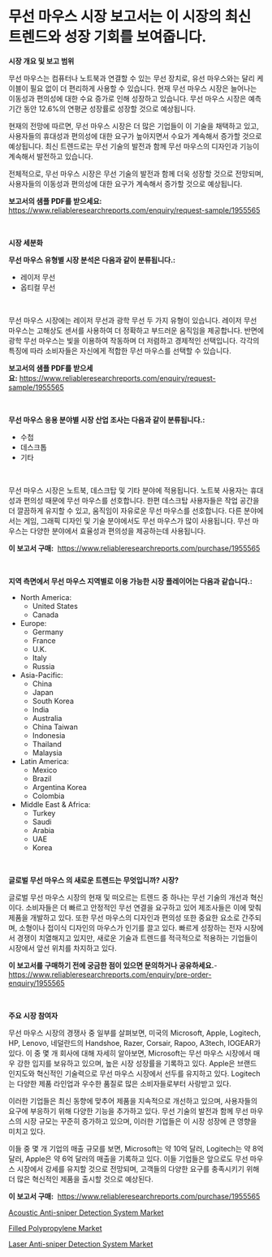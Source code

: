 <p><h1>무선 마우스 시장 보고서는 이 시장의 최신 트렌드와 성장 기회를 보여줍니다.</h1></p><p><strong>시장 개요 및 보고 범위</strong></p>
<p><p>무선 마우스는 컴퓨터나 노트북과 연결할 수 있는 무선 장치로, 유선 마우스와는 달리 케이블이 필요 없이 더 편리하게 사용할 수 있습니다. 현재 무선 마우스 시장은 늘어나는 이동성과 편의성에 대한 수요 증가로 인해 성장하고 있습니다. 무선 마우스 시장은 예측 기간 동안 12.6%의 연평균 성장률로 성장할 것으로 예상됩니다.</p><p>현재의 전망에 따르면, 무선 마우스 시장은 더 많은 기업들이 이 기술을 채택하고 있고, 사용자들의 휴대성과 편의성에 대한 요구가 높아지면서 수요가 계속해서 증가할 것으로 예상됩니다. 최신 트렌드로는 무선 기술의 발전과 함께 무선 마우스의 디자인과 기능이 계속해서 발전하고 있습니다.</p><p>전체적으로, 무선 마우스 시장은 무선 기술의 발전과 함께 더욱 성장할 것으로 전망되며, 사용자들의 이동성과 편의성에 대한 요구가 계속해서 증가할 것으로 예상됩니다.</p></p>
<p><strong>보고서의 샘플 PDF를 받으세요:</strong> <a href="https://www.reliableresearchreports.com/enquiry/request-sample/1955565">https://www.reliableresearchreports.com/enquiry/request-sample/1955565</a></p>
<p>&nbsp;</p>
<p><strong>시장 세분화</strong></p>
<p><strong>무선 마우스 유형별 시장 분석은 다음과 같이 분류됩니다.:</strong></p>
<p><ul><li>레이저 무선</li><li>옵티컬 무선</li></ul></p>
<p>&nbsp;</p>
<p><p>무선 마우스 시장에는 레이저 무선과 광학 무선 두 가지 유형이 있습니다. 레이저 무선 마우스는 고해상도 센서를 사용하여 더 정확하고 부드러운 움직임을 제공합니다. 반면에 광학 무선 마우스는 빛을 이용하여 작동하며 더 저렴하고 경제적인 선택입니다. 각각의 특징에 따라 소비자들은 자신에게 적합한 무선 마우스를 선택할 수 있습니다.</p></p>
<p><strong>보고서의 샘플 PDF를 받으세요:</strong>&nbsp;<a href="https://www.reliableresearchreports.com/enquiry/request-sample/1955565">https://www.reliableresearchreports.com/enquiry/request-sample/1955565</a></p>
<p>&nbsp;</p>
<p><strong> 무선 마우스 응용 분야별 시장 산업 조사는 다음과 같이 분류됩니다.:</strong></p>
<p><ul><li>수첩</li><li>데스크톱</li><li>기타</li></ul></p>
<p>&nbsp;</p>
<p><p>무선 마우스 시장은 노트북, 데스크탑 및 기타 분야에 적용됩니다. 노트북 사용자는 휴대성과 편의성 때문에 무선 마우스를 선호합니다. 한편 데스크탑 사용자들은 작업 공간을 더 깔끔하게 유지할 수 있고, 움직임이 자유로운 무선 마우스를 선호합니다. 다른 분야에서는 게임, 그래픽 디자인 및 기술 분야에서도 무선 마우스가 많이 사용됩니다. 무선 마우스는 다양한 분야에서 효율성과 편의성을 제공하는데 사용됩니다.</p></p>
<p><strong>이 보고서 구매:</strong>&nbsp; <a href="https://www.reliableresearchreports.com/purchase/1955565">https://www.reliableresearchreports.com/purchase/1955565</a></p>
<p>&nbsp;</p>
<p><strong>지역 측면에서 무선 마우스 지역별로 이용 가능한 시장 플레이어는 다음과 같습니다.:</strong></p>
<p><ul>
    <li>
        North America:
        <ul>
            <li>United States</li>
            <li>Canada</li>
        </ul>
    </li>
    <li>
        Europe:
        <ul>
            <li>Germany</li>
            <li>France</li>
            <li>U.K.</li>
            <li>Italy</li>
            <li>Russia</li>
        </ul>
    </li>
    <li>
        Asia-Pacific:
        <ul>
            <li>China</li>
            <li>Japan</li>
            <li>South Korea</li>
            <li>India</li>
            <li>Australia</li>
            <li>China Taiwan</li>
            <li>Indonesia</li>
            <li>Thailand</li>
            <li>Malaysia</li>
        </ul>
    </li>
    <li>
        Latin America:
        <ul>
            <li>Mexico</li>
            <li>Brazil</li>
            <li>Argentina Korea</li>
            <li>Colombia</li>
        </ul>
    </li>
    <li>
        Middle East & Africa:
        <ul>
            <li>Turkey</li>
            <li>Saudi</li>
            <li>Arabia</li>
            <li>UAE</li>
            <li>Korea</li>
        </ul>
    </li>
    </ul></p>
<p>&nbsp;</p>
<p><strong>글로벌 무선 마우스 의 새로운 트렌드는 무엇입니까? 시장?</strong></p>
<p><p>글로벌 무선 마우스 시장의 현재 및 떠오르는 트렌드 중 하나는 무선 기술의 개선과 혁신이다. 소비자들은 더 빠르고 안정적인 무선 연결을 요구하고 있어 제조사들은 이에 맞춰 제품을 개발하고 있다. 또한 무선 마우스의 디자인과 편의성 또한 중요한 요소로 간주되며, 소형이나 접이식 디자인의 마우스가 인기를 끌고 있다. 빠르게 성장하는 전자 시장에서 경쟁이 치열해지고 있지만, 새로운 기술과 트렌드를 적극적으로 적용하는 기업들이 시장에서 앞선 위치를 차지하고 있다.</p></p>
<p><strong>이 보고서를 구매하기 전에 궁금한 점이 있으면 문의하거나 공유하세요.</strong>- <a href="https://www.reliableresearchreports.com/enquiry/pre-order-enquiry/1955565">https://www.reliableresearchreports.com/enquiry/pre-order-enquiry/1955565</a></p>
<p>&nbsp;</p>
<p><strong>주요 시장 참여자</strong></p>
<p><p>무선 마우스 시장의 경쟁사 중 일부를 살펴보면, 미국의 Microsoft, Apple, Logitech, HP, Lenovo, 네덜란드의 Handshoe, Razer, Corsair, Rapoo, A3tech, IOGEAR가 있다. 이 중 몇 개 회사에 대해 자세히 알아보면, Microsoft는 무선 마우스 시장에서 매우 강한 입지를 보유하고 있으며, 높은 시장 성장률을 기록하고 있다. Apple은 브랜드 인지도와 혁신적인 기술력으로 무선 마우스 시장에서 선두를 유지하고 있다. Logitech는 다양한 제품 라인업과 우수한 품질로 많은 소비자들로부터 사랑받고 있다.</p><p>이러한 기업들은 최신 동향에 맞추어 제품을 지속적으로 개선하고 있으며, 사용자들의 요구에 부응하기 위해 다양한 기능을 추가하고 있다. 무선 기술의 발전과 함께 무선 마우스의 시장 규모는 꾸준히 증가하고 있으며, 이러한 기업들은 이 시장 성장에 큰 영향을 미치고 있다. </p><p>이들 중 몇 개 기업의 매출 규모를 보면, Microsoft는 약 10억 달러, Logitech는 약 8억 달러, Apple은 약 6억 달러의 매출을 기록하고 있다. 이들 기업들은 앞으로도 무선 마우스 시장에서 강세를 유지할 것으로 전망되며, 고객들의 다양한 요구를 충족시키기 위해 더 많은 혁신적인 제품을 출시할 것으로 예상된다.</p></p>
<p><strong>이 보고서 구매:</strong>&nbsp;&nbsp;<a href="https://www.reliableresearchreports.com/purchase/1955565">https://www.reliableresearchreports.com/purchase/1955565</a></p>
<p><p><a href="https://view.publitas.com/reportprime-1/acoustic-anti-sniper-detection-system-market-research-report-the-key-to-successful-business-strategy-forecasted-for-period-from-2023-2030/">Acoustic Anti-sniper Detection System Market</a></p><p><a href="https://github.com/Glendatilghmankmgz0rbhwpy/Market-Research-Report-List-1/blob/main/filled-polypropylene-market.md">Filled Polypropylene Market</a></p><p><a href="https://view.publitas.com/reportprime-1/laser-anti-sniper-detection-system-market-size-market-trends-and-growth-outlook-forecasted-for-period-from-2023-to-2030/">Laser Anti-sniper Detection System Market</a></p></p>
